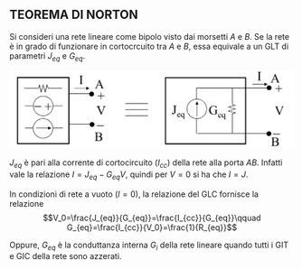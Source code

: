 ## TEOREMA DI NORTON
Si consideri una rete lineare come bipolo visto dai morsetti $A$ e $B$.
Se la rete è in grado di funzionare in cortocrcuito tra $A$ e $B$, essa equivale a un GLT di parametri $J_{eq}$ e $G_{eq}$.

![NORTON|600](Images/Teorema_Di_Norton_01.png)

$J_{eq}$ è pari alla corrente di cortocircuito ($I_{cc}$)  della rete alla porta $AB$.
Infatti vale la relazione $I=J_{eq}-G_{eq}V$, quindi per $V=0$ si ha che $I=J$.

In condizioni di rete a vuoto ($I=0$), la relazione del GLC fornisce la relazione $$V_0=\frac{J_{eq}}{G_{eq}}=\frac{I_{cc}}{G_{eq}}\qquad G_{eq}=\frac{I_{cc}}{V_0}=\frac{1}{R_{eq}}$$

Oppure, $G_{eq}$ è la conduttanza interna $G_i$ della rete lineare quando tutti i GIT  e GIC della rete sono azzerati.